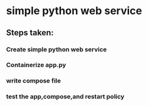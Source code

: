 # simple python web service

## Steps taken:

### Create simple python web service

### Containerize app.py

### write compose file

### test the app,compose,and restart policy

